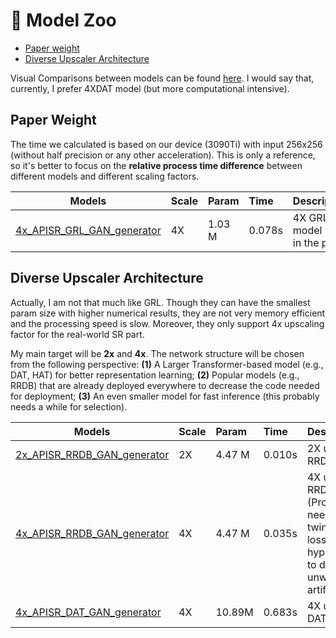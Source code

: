 # :european_castle: Model Zoo

- [Paper weight](#for-paper-weight)
- [Diverse Upscaler Architecture](#for-diverse-upscaler)


Visual Comparisons between models can be found [here](https://imgsli.com/MjU0MjI0). I would say that, currently, I prefer 4XDAT model (but more computational intensive).

## Paper Weight
The time we calculated is based on our device (3090Ti) with input 256x256 (without half precision or any other acceleration). This is only a reference, so it's better to focus on the **relative process time difference** between different models and different scaling factors.

| Models                                                                                                                          | Scale | Param |  Time | Description                                  |
| ------------------------------------------------------------------------------------------------------------------------------- | :---- | :-----| :-----  | :------------------------------------------- |
| [4x_APISR_GRL_GAN_generator](https://github.com/Kiteretsu77/APISR/releases/download/v0.1.0/4x_APISR_GRL_GAN_generator.pth)      | 4X    | 1.03 M | 0.078s | 4X GRL model used in the paper               |




## Diverse Upscaler Architecture

Actually, I am not that much like GRL. Though they can have the smallest param size with higher numerical results, they are not very memory efficient and the processing speed is slow. Moreover, they only support 4x upscaling factor for the real-world SR part.

My main target will be **2x** and **4x**. The network structure will be chosen from the following perspective: **(1)** A Larger Transformer-based model (e.g., DAT, HAT) for better representation learning; **(2)** Popular models (e.g., RRDB) that are already deployed everywhere to decrease the code needed for deployment; **(3)** An even smaller model for fast inference (this probably needs a while for selection).


| Models                                                                                                                          | Scale | Param | Time | Description                                  |
| ------------------------------------------------------------------------------------------------------------------------------- | :---- | :----- | :---- | :------------------------------------------- |
| [2x_APISR_RRDB_GAN_generator](https://github.com/Kiteretsu77/APISR/releases/download/v0.1.0/2x_APISR_RRDB_GAN_generator.pth)    | 2X    | 4.47 M | 0.010s | 2X upscaler by RRDB-6blocks                  |
| [4x_APISR_RRDB_GAN_generator](https://github.com/Kiteretsu77/APISR/releases/download/v0.2.0/4x_APISR_RRDB_GAN_generator.pth)    | 4X    | 4.47 M | 0.035s | 4X upscaler by RRDB-6blocks (Probably needs to tune twin perceptual loss hyperparameter to decrease unwanted color artifacts)                 |
| [4x_APISR_DAT_GAN_generator](https://github.com/Kiteretsu77/APISR/releases/download/v0.3.0/4x_APISR_DAT_GAN_generator.pth)      | 4X    | 10.89M | 0.683s | 4X upscaler by DAT-Small                     |
